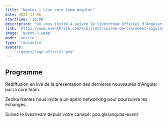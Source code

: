 ```yaml
---
title: "Nantes | Live core team Angular"
date: 2023-11-06
startTime: '19:00'
description: "On vous invite à suivre le livestream officiel d'Angular en présentiel avec la communauté nantaise dans les locaux de Zenika Nantes."
link: 'https://www.eventbrite.com/e/billets-soiree-de-lancement-angular-17-739889418167'
image: 'event-3.webp'
mode: 'onsite'
type: 'rencontre'
avatars:
  - '/images/logo-officiel.png'
---
```


## Programme

Rediffusion en live de la présentation des dernières nouveautés d'Angular par la core team.

Zenika Nantes nous invite à un apéro networking pour poursuivre les échanges.

Suivez le livestream depuis votre canapé: goo.gle/angular-event
